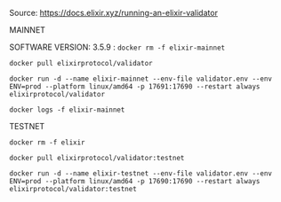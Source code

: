 Source: https://docs.elixir.xyz/running-an-elixir-validator

MAINNET

SOFTWARE VERSION: 3.5.9 :
`docker rm -f elixir-mainnet`

`docker pull elixirprotocol/validator`

`docker run -d --name elixir-mainnet --env-file validator.env --env ENV=prod --platform linux/amd64 -p 17691:17690 --restart always elixirprotocol/validator`

`docker logs -f elixir-mainnet`


TESTNET


`docker rm -f elixir`

`docker pull elixirprotocol/validator:testnet`

`docker run -d --name elixir-testnet --env-file validator.env --env ENV=prod --platform linux/amd64 -p 17690:17690 --restart always elixirprotocol/validator:testnet`
